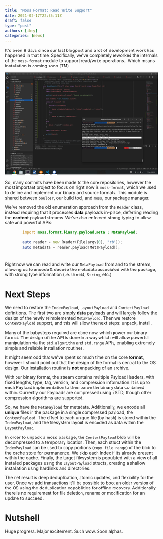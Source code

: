 ```yaml
---
title: "Moss Format: Read Write Support"
date: 2021-02-17T22:35:11Z
draft: false
type: "post"
authors: [ikey]
categories: [news]
---
```


It's been 8 days since our last blogpost and a lot of development work has happened
in that time. Specifically, we've completely reworked the internals of the `moss-format`
module to support read/write operations.. Which means installation is coming soon (TM)

<!--more-->

![Development work on moss-format](../../static/img/blog/moss-format-read-write-support/Featured.webp)

So, many commits have been made to the core repositories, however the most
important project to focus on right now is `moss-format`, which we used to
define and implement our binary and source formats. This module is shared
between `boulder`, our build tool, and `moss`, our package manager.

We've removed the old enumeration approach from the `Reader` class, instead
requiring that it processes **data** payloads in-place, deferring reading the
**content** payload streams. We've also enforced strong typing to allow
safe and powerful APIs:

```d
        import moss.format.binary.payload.meta : MetaPayload;

        auto reader = new Reader(File(argv[0], "rb"));
        auto metadata = reader.payload!MetaPayload();
```
#

Right now we can read and write our `MetaPayload` from and to the stream,
allowing us to encode & decode the metadata associated with the package,
with strong type information (i.e. `Uint64`, `String`, etc.)

# Next Steps

We need to restore the `IndexPayload`, `LayoutPayload` and `ContentPayload`
definitions. The first two are simply **data** payloads and will largely
follow the design of the newly reimplemented `MetaPayload`. Then we restore
`ContentPayload` support, and this will allow the next steps: unpack, install.

Many of the babysteps required are done now, which power our binary format.
The design of the API is done in a way which will allow powerful manipulation
via the `std.algorithm` and `std.range` APIs, enabling extremely simple and
reliable installation routines.

It might seem odd that we've spent so much time on the core **format**,
however I should point out that the design of the format is central to the
OS design. Our installation routine is **not** unpacking of an archive.

With our binary format, the stream contains multiple PayloadHeaders,
with fixed lengths, type, tag, version, and compression information.
It is up to each Payload implementation to then parse the binary
data contained within. Currently our Payloads are compressed using ZSTD, though
other compression algorithms are supported.

So, we have the `MetaPayload` for metadata. Additionally, we encode all **unique**
files in the package in a single compressed payload, the `ContentPayload`. The
offset to each unique file (by hash) is stored within the `IndexPayload`, and
the filesystem layout is encoded as data within the `LayoutPayload`.

In order to unpack a moss package, the `ContentPayload` blob will be decompressed
to a temporary location. Then, each struct within the `IndexPayload` can be used
to copy portions (`copy_file_range`) of the blob to the cache store for permanence. We skip each Index
if its already present within the cache. Finally, the target filesystem is populated
with a view of all installed packages using the `LayoutPayload` structs, creating
a shallow installation using hardlinks and directories.

The net result is deep deduplication, atomic updates, and flexibility for the user.
Once we add transactions it'll be possible to boot an older version of the OS using
the deduplication capabilities for offline recovery. Additionally there is no requirement
for file deletion, rename or modification for an update to succeed.

# Nutshell

Huge progress. Major excitement. Such wow. Soon alphas.

